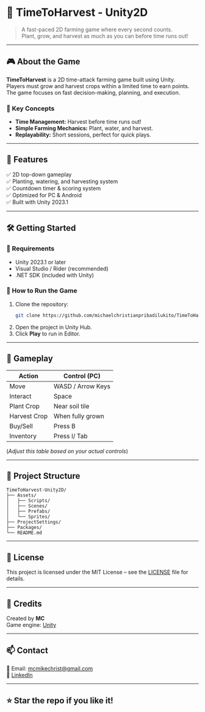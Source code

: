 # 🌾 TimeToHarvest - Unity2D

> A fast-paced 2D farming game where every second counts.  
> Plant, grow, and harvest as much as you can before time runs out!

---

## 🎮 About the Game

**TimeToHarvest** is a 2D time-attack farming game built using Unity.  
Players must grow and harvest crops within a limited time to earn points. The game focuses on fast decision-making, planning, and execution.

### 🧠 Key Concepts
- **Time Management:** Harvest before time runs out!
- **Simple Farming Mechanics:** Plant, water, and harvest.
- **Replayability:** Short sessions, perfect for quick plays.

---

## 🚀 Features

✅ 2D top-down gameplay  
✅ Planting, watering, and harvesting system  
✅ Countdown timer & scoring system  
✅ Optimized for PC & Android  
✅ Built with Unity 2023.1

---

## 🛠️ Getting Started

### 🧩 Requirements
- Unity 2023.1 or later
- Visual Studio / Rider (recommended)
- .NET SDK (included with Unity)

### 🔧 How to Run the Game
1. Clone the repository:
   ```bash
   git clone https://github.com/michaelchristianpribadilukito/TimeToHarvest-Unity2D.git
   ```
2. Open the project in Unity Hub.
3. Click **Play** to run in Editor.

---

## 🎯 Gameplay

| Action       | Control (PC)     |
|--------------|------------------|
| Move         | WASD / Arrow Keys|
| Interact     | Space            |
| Plant Crop   | Near soil tile   |
| Harvest Crop | When fully grown |
| Buy/Sell     | Press B          |
| Inventory    | Press I/ Tab     |

(*Adjust this table based on your actual controls*)

---

## 📁 Project Structure

```
TimeToHarvest-Unity2D/
├── Assets/
│   ├── Scripts/
│   ├── Scenes/
│   ├── Prefabs/
│   └── Sprites/
├── ProjectSettings/
├── Packages/
└── README.md
```

---

## 📜 License

This project is licensed under the MIT License – see the [LICENSE](LICENSE) file for details.

---

## 🙌 Credits

Created by **MC**  
Game engine: [Unity](https://unity.com/)

---

## 📫 Contact

📧 Email: mcmikechrist@gmail.com  
🔗 [LinkedIn](https://linkedin.com/in/michael-christian-623036233/)

---

## ⭐ Star the repo if you like it!
